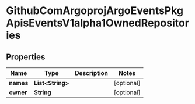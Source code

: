 

# GithubComArgoprojArgoEventsPkgApisEventsV1alpha1OwnedRepositories


## Properties

Name | Type | Description | Notes
------------ | ------------- | ------------- | -------------
**names** | **List&lt;String&gt;** |  |  [optional]
**owner** | **String** |  |  [optional]



